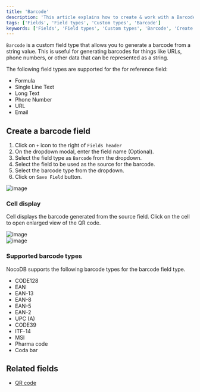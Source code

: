 ```yaml
---
title: 'Barcode'
description: 'This article explains how to create & work with a Barcode field.'
tags: ['Fields', 'Field types', 'Custom types', 'Barcode']
keywords: ['Fields', 'Field types', 'Custom types', 'Barcode', 'Create barcode field']
---
```



`Barcode` is a custom field type that allows you to generate a barcode from a string value. This is useful for generating barcodes for things like URLs, phone numbers, or other data that can be represented as a string.


The following field types are supported for the for reference field:
* Formula
* Single Line Text
* Long Text
* Phone Number
* URL
* Email


## Create a barcode field
1. Click on `+` icon to the right of `Fields header`
2. On the dropdown modal, enter the field name (Optional).
3. Select the field type as `Barcode` from the dropdown.
4. Select the field to be used as the source for the barcode.
5. Select the barcode type from the dropdown.
6. Click on `Save Field` button.

![image](/img/v2/fields/types/barcode.png)

### Cell display
Cell displays the barcode generated from the source field. Click on the cell to open enlarged view of the QR code.

![image](/img/v2/fields/barcode-cell.png)  
![image](/img/v2/fields/barcode-expand.png)  

### Supported barcode types
NocoDB supports the following barcode types for the barcode field type.
- CODE128 
- EAN
- EAN-13
- EAN-8
- EAN-5
- EAN-2
- UPC (A)
- CODE39
- ITF-14
- MSI
- Pharma code
- Coda bar

## Related fields
- [QR code](040.QR-code.md)
